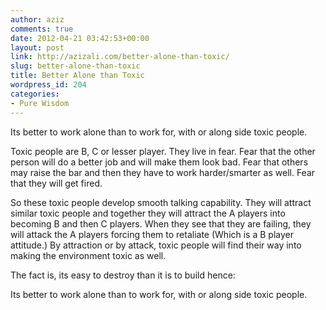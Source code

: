 ```yaml
---
author: aziz
comments: true
date: 2012-04-21 03:42:53+00:00
layout: post
link: http://azizali.com/better-alone-than-toxic/
slug: better-alone-than-toxic
title: Better Alone than Toxic
wordpress_id: 204
categories:
- Pure Wisdom
---
```


Its better to work alone than to work for, with or along side toxic people.

Toxic people are B, C or lesser player. They live in fear. Fear that the other person will do a better job and will make them look bad. Fear that others may raise the bar and then they have to work harder/smarter as well. Fear that they will get fired.

So these toxic people develop smooth talking capability. They will attract similar toxic people and together they will attract the A players into becoming B and then C players. When they see that they are failing, they will attack the A players forcing them to retaliate (Which is a B player attitude.) By attraction or by attack, toxic people will find their way into making the environment toxic as well.

The fact is, its easy to destroy than it is to build hence:

Its better to work alone than to work for, with or along side toxic people.
